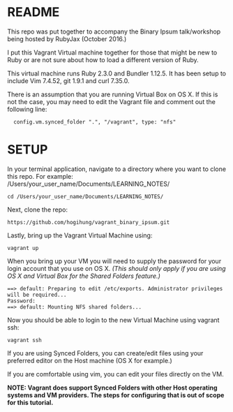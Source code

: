 # README

This repo was put together to accompany the Binary Ipsum talk/workshop being
hosted by RubyJax (October 2016.)

I put this Vagrant Virtual machine together for those that might be new to Ruby
or are not sure about how to load a different version of Ruby.

This virtual machine runs Ruby 2.3.0 and Bundler 1.12.5.  It has been setup to
include Vim 7.4.52, git 1.9.1 and curl 7.35.0.

There is an assumption that you are running Virtual Box on OS X.  If this is not
the case, you may need to edit the Vagrant file and comment out the following
line:

```
  config.vm.synced_folder ".", "/vagrant", type: "nfs"
```

# SETUP

In your terminal application, navigate to a directory where you want to clone
this repo.  For example:  /Users/your_user_name/Documents/LEARNING_NOTES/

```
cd /Users/your_user_name/Documents/LEARNING_NOTES/
```

Next, clone the repo:

```
https://github.com/hogihung/vagrant_binary_ipsum.git
```

Lastly, bring up the Vagrant Virtual Machine using:

```
vagrant up
```

When you bring up your VM you will need to supply the password for your login
account that you use on OS X.  *(This should only apply if you are using OS X
and Virtual Box for the Shared Folders feature.)*

```
==> default: Preparing to edit /etc/exports. Administrator privileges will be required...
Password:
==> default: Mounting NFS shared folders...
```

Now you should be able to login to the new Virtual Machine using vagrant ssh:

```
vagrant ssh
```

If you are using Synced Folders, you can create/edit files using your preferred
editor on the Host machine (OS X for example.)  

If you are comfortable using vim, you can edit your files directly on the VM.

**NOTE: Vagrant does support Synced Folders with other Host operating systems
        and VM providers.  The steps for configuring that is out of scope for
        this tutorial.**

